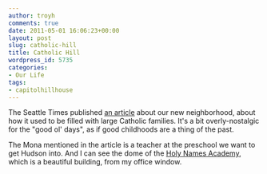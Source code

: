 ```yaml
---
author: troyh
comments: true
date: 2011-05-01 16:06:23+00:00
layout: post
slug: catholic-hill
title: Catholic Hill
wordpress_id: 5735
categories:
- Our Life
tags:
- capitolhillhouse
---
```


The Seattle Times published [an article](http://seattletimes.nwsource.com/html/pacificnw/2014828752_pacificpcapitolhill01.html?syndication=rss) about our new neighborhood, about how it used to be filled with large Catholic families. It's a bit overly-nostalgic for the "good ol' days", as if good childhoods are a thing of the past. 

The Mona mentioned in the article is a teacher at the preschool we want to get Hudson into. And I can see the dome of the [Holy Names Academy](http://www.holynames-sea.org/), which is a beautiful building, from my office window.
